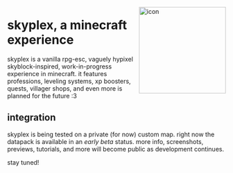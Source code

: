 <img
    align="right" alt="icon" width="200px"
    src="https://github.com/katelyynn/skyplex/assets/46572320/2aa219cb-8c16-4063-bab2-13ee3e2f5df7"
/>

# skyplex, a minecraft experience

skyplex is a vanilla rpg-esc, vaguely hypixel skyblock-inspired, work-in-progress experience
in minecraft. it features professions, leveling systems, xp boosters, quests, villager shops, and even
more is planned for the future :3

## integration

skyplex is being tested on a private (for now) custom map. right now the datapack is available in an
*early beta* status. more info, screenshots, previews, tutorials, and more will become public
as development continues.

stay tuned!
